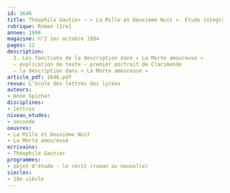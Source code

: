 ```yaml
---
id: 1646
title: Théophile Gautier – « La Mille et Deuxième Nuit ». Étude intégrale (2/3)
rubrique: Roman [1re]
annee: 1994
magazine: n°2 1er octobre 1994
pages: 12
description: 
  2. Les fonctions de la description dans « La Morte amoureuse »
  – explication de texte – premier portrait de Clarimonde
  – la description dans « La Morte amoureuse »
article_pdf: 1646.pdf
revue: L’école des lettres des lycées
auteurs:
- Anne Spicher
disciplines:
- lettres
niveau_etudes:
- seconde
oeuvres:
- La Mille et Deuxième Nuit
- La Morte amoureuse
ecrivains:
- Théophile Gautier
programmes:
- objet d’étude - le récit (roman ou nouvelle)
siecles:
- 19e siècle
---
```

